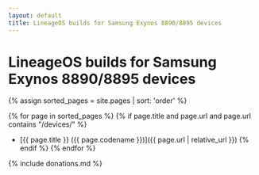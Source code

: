 ```yaml
---
layout: default
title: LineageOS builds for Samsung Exynos 8890/8895 devices
---
```


# LineageOS builds for Samsung Exynos 8890/8895 devices

{% assign sorted_pages = site.pages | sort: 'order' %}

{% for page in sorted_pages %}
{% if page.title and page.url and page.url contains "/devices/" %}
- [{{ page.title }} ({{ page.codename }})]({{ page.url | relative_url }})
{% endif %}
{% endfor %}

{% include donations.md %}

